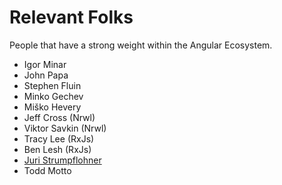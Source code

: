 # Relevant Folks

People that have a strong weight within the Angular Ecosystem.

* Igor Minar
* John Papa
* Stephen Fluin
* Minko Gechev
* Miško Hevery
* Jeff Cross (Nrwl)
* Viktor Savkin (Nrwl)
* Tracy Lee (RxJs)
* Ben Lesh (RxJs)
* [Juri Strumpflohner](https://juristr.com/)
* Todd Motto
